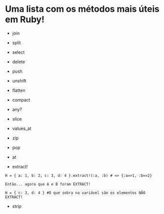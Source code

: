 # Uma lista com os métodos mais úteis em Ruby!

+ join
+ split
+ select
+ delete
+ push
+ unshift
+ flatten
+ compact
+ any?
+ slice
+ values_at
+ zip
+ pop
+ at

+ extract! 
~~~
H = { a: 1, b: 2, c: 3, d: 4 }.extract!(:a, :b) # => {:a=>1, :b=>2}

Então... agora que A e B foram EXTRACT!

H = { c: 3, d: 4 } #O que sobra na variável são os elementos NÃO EXTRACT!
~~~

+ strip
